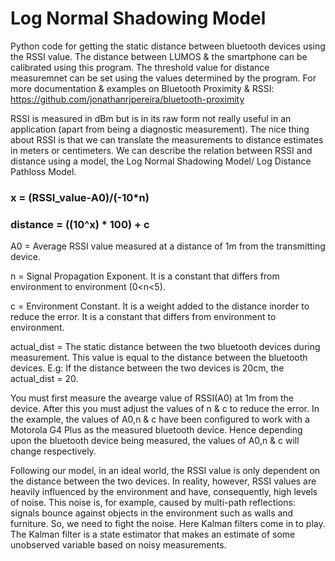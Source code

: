 # Log Normal Shadowing Model
Python code for getting the static distance between bluetooth devices using the RSSI value.
The distance between LUMOS & the smartphone can be calibrated using this program. The threshold value for distance measuremnet can be set using the values determined by the program.
For more documentation & examples on Bluetooth Proximity & RSSI: https://github.com/jonathanrjpereira/bluetooth-proximity

RSSI is measured in dBm but is in its raw form not really useful in an application (apart from being a diagnostic measurement). 
The nice thing about RSSI is that we can translate the measurements to distance estimates in meters or centimeters. 
We can describe the relation between RSSI and distance using a model, the Log Normal Shadowing Model/ Log Distance Pathloss Model.

### x = (RSSI_value-A0)/(-10*n)        
### distance = ((10^x) * 100) + c

A0 = Average RSSI value measured at a distance of 1m from  the transmitting device.

n = Signal Propagation Exponent. It is a constant that differs from environment to environment (0<n<5).

c = Environment Constant. It is a weight added to the distance inorder to reduce the error. It is a constant that differs from environment to environment.

actual_dist = The static distance between the two bluetooth devices during measurement. This value is equal to the distance between the bluetooth devices. E.g: If the distance between the two devices is 20cm, the actual_dist = 20.

You must first measure the avearge value of RSSI(A0) at 1m from the device. After this you must adjust the values of n & c to reduce the error.
In the example, the values of A0,n & c have been configured to work with a Motorola G4 Plus as the measured bluetooth device. Hence depending upon the bluetooth device being measured, the values of A0,n & c will change respectively.

Following our model, in an ideal world, the RSSI value is only dependent on the distance between the two devices.
In reality, however, RSSI values are heavily influenced by the environment and have, consequently, high levels of noise. This noise is, for example, caused by multi-path reflections: signals bounce against objects in the environment such as walls and furniture.
So, we need to fight the noise. Here Kalman filters come in to play. The Kalman filter is a state estimator that makes an estimate of some unobserved variable based on noisy measurements.
